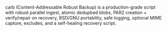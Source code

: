 carb (Content-Addressable Robust Backup) is a production-grade script with robust parallel ingest, atomic dedupbed blobs, PAR2 creation + verify/repair on recovery, BSD/GNU portability, safe logging, optional MIME capture, excludes, and a self-healing recovery script.